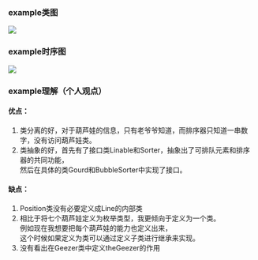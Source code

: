 ### example类图
![](http://www.plantuml.com/plantuml/png/ZL9BJW914DtFANe98NC1um99HZGnOFYWYN7HG8aJcvv9Vw9eN1bTUWJNheokFOyXtiA2giR6Jy9iwbLDVTwhhhfrqZW_LKcIQmVcJ8v0T0k3y2OH-DLK8SULAc6BFmAUW3jKKgDxcoGZ9QqL3JySAeYhKsnwSYeaELrdSZqH9PPjs9lgxAKiQGxr5jjfkZPCR7syFCqVNvDOnK6k9MQm38ij2vkxlD3nbD-XWLGUQ1feFnNDmfinDMctCh44lQCsWxrEnh7TTh_3A1zmhBj_p20RP2s2QKh6i3jXErpxNJDIN_p1AlXBLerPXxCsLxZOvS-OA-XbI3NlRR5a4XzjbzuvrFCRXm95bdGW6ux75u8XuAhG1C-ZP6W5yIbzV0dVB7UCaRD_IHFZq1P9Fzn_tZtFtzx3y2R0zUemoH7k70XHbC_9abbHw8MiIbMibasvWGwAXtx9NbfAOo4-ORY2aNUyYpheiP-gBm00)

### example时序图
![](http://www.plantuml.com/plantuml/png/L8vB2W9134JtEKLTG6-WkFCSpL23WJPfqfaPyVJ-6zmz7Y-aJZrBv7Aj46bFqabRiKHLevGfFP0Ndiaxuo_e7id0jt7Z3tDpZClWyBClCLZNuRlU1dAbGKHUtx4xVbQO9r4vvrllctTDTUiumBZXKIVPh4GCGr5udwVe8_W_C2iVmRsuqwq-W-WujMGK1_of2X9mj5ZKHHVMrEBBvDwqR-4bkKID3dJJVlUSddEJ3NxV76m9k2twgpj8Bqtz3EaDD7fWwYVJJcpx8dPsjnFd9SJUj_qmiMKEezaQJr7y62qpSdLYkCZGrOlOAZDNDs9BpAX-Z5OOkNN4S85Xs54udc62MKRrpSV4V2hSVpNwtZQvJT_e4NnUVmHuCWLz2ddnQvfdlC19QTepqdHdPPSzG75Whmz9todPAqqktWAEfbYfuFl_dmCE4V3Y7QlpkIbu2Pn17jlHuqyToZ7AcM_VZoK52o5fZBuBiKuNm5_qBm00)

### example理解（个人观点）
#### 优点：
1. 类分离的好，对于葫芦娃的信息，只有老爷爷知道，而排序器只知道一串数字，没有访问葫芦娃类。
2. 类抽象的好，首先有了接口类Linable和Sorter，抽象出了可排队元素和排序器的共同功能，<br>然后在具体的类Gourd和BubbleSorter中实现了接口。
#### 缺点：
1. Position类没有必要定义成Line的内部类
2. 相比于将七个葫芦娃定义为枚举类型，我更倾向于定义为一个类。<br>例如现在我想要把每个葫芦娃的能力也定义出来，<br>这个时候如果定义为类可以通过定义子类进行继承来实现。
3. 没有看出在Geezer类中定义theGeezer的作用
